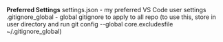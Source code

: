 **Preferred Settings**
settings.json - my preferred VS Code user settings
.gitignore_global - global gitignore to apply to all repo (to use this, store in user directory and run git config --global core.excludesfile ~/.gitignore_global)
